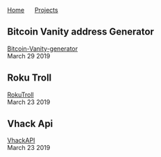 <a href="https://michael-meade.github.io/" style='margin-right:20px'>Home</a>
<a href="https://michael-meade.github.io/Projects" style='margin-right:20px'>Projects</a>
## Bitcoin Vanity address Generator
[Bitcoin-Vanity-generator](./Projects/BitcoinVanityGenerator.md)<br>
March 29 2019<br>
## Roku Troll
[RokuTroll](./Projects/RokuTroll.md)<br>
March 23 2019<br>
## Vhack Api
[VhackAPI](./Projects/VhackApi.md)<br>
March 23 2019<br>
